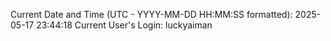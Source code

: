 Current Date and Time (UTC - YYYY-MM-DD HH:MM:SS formatted): 2025-05-17 23:44:18
Current User's Login: luckyaiman
